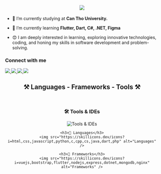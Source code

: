 <h1 align="center">
    <img src="https://readme-typing-svg.herokuapp.com/?font=Righteous&size=35&center=true&vCenter=true&width=500&height=70&duration=4000&lines=Hi+There!+👋;+I'm+Thanh+Tam!;" />
</h1>

- 🔭 I’m currently studying at **Can Tho University.**

- 🌱 I’m currently learning **Flutter, Dart, C#, .NET, Figma**

- 😍 I am deeply interested in learning, exploring innovative technologies, coding, and honing my skills in software development and problem-solving.

<h3 align="left">Connect with me</h3>
<div align="left"> 
  <a href="mailto:ntthanhtam.forwork@gmail.com">
    <img src="https://img.shields.io/badge/Gmail-333333?style=for-the-badge&logo=gmail&logoColor=red" />
  </a>
  <a href="https://www.linkedin.com/in/tam-ngo-a21a4b345/" target="_blank">
    <img src="https://img.shields.io/badge/LinkedIn-0077B5?style=for-the-badge&logo=linkedin&logoColor=white" target="_blank" />
  </a>
  <a href="https://github.com/ngothuythanhtam" target="_blank">
    <img src="https://img.shields.io/badge/GitHub-181717?style=for-the-badge&logo=github&logoColor=white" target="_blank" />
  </a>
  <a href="https://www.facebook.com/profile.php?id=100015807336695&locale=vi_VN" target="_blank">
    <img src="https://img.shields.io/badge/Facebook-1877F2?style=for-the-badge&logo=facebook&logoColor=white" target="_blank" />
  </a>
</div>
 
<h2 align="center">⚒️ Languages - Frameworks - Tools ⚒️</h2>
<br />
<div align="center">
    <h3>🛠️ Tools & IDEs</h3>
    <img src="https://skillicons.dev/icons?i=vscode,github,figma,git,androidstudio,eclipse,postman" alt="Tools & IDEs" />

    <h3>📜 Languages</h3>
    <img src="https://skillicons.dev/icons?i=html,css,javascript,python,c,cpp,cs,java,dart,php" alt="Languages" />

    <h3>🚀 Frameworks</h3>
    <img src="https://skillicons.dev/icons?i=vuejs,bootstrap,flutter,nodejs,express,dotnet,mongodb,nginx" alt="Frameworks" />
</div>

<!---
ngothuythanhtam/ngothuythanhtam is a ✨ special ✨ repository because its `README.md` (this file) appears on your GitHub profile.
You can click the Preview link to take a look at your changes.
--->
